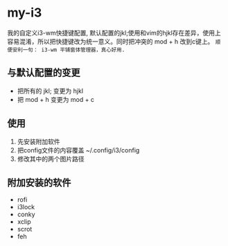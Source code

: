 # my-i3
我的自定义i3-wm快捷键配置, 默认配置的jkl;使用和vim的hjkl存在差异，使用上容易混淆，所以把快捷键改为统一意义。同时把冲突的 mod + h  改到c键上。
`顺便安利一句： i3-wm 平铺窗体管理器，真心好用.`

## 与默认配置的变更
- 把所有的 jkl; 变更为 hjkl
- 把 mod + h  变更为 mod + c

## 使用
1. 先安装附加软件
2. 把config文件的内容覆盖 ~/.config/i3/config 
3. 修改其中的两个图片路径

## 附加安装的软件
- rofi
- i3lock
- conky
- xclip
- scrot
- feh
